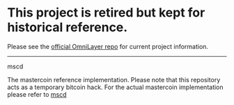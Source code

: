 This project is retired but kept for historical reference. 
====
Please see the [official OmniLayer repo](https://github.com/OmniLayer) for current project information. 

---------
mscd

The mastercoin reference implementation. Please note that this
repository acts as a temporary bitcoin hack. For the actual mastercoin
implementation please refer to
[mscd](https://github.com/mastercoin-MSC/mscd)



